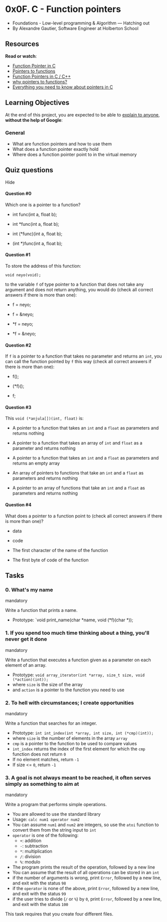 # 0x0F. C - Function pointers

-   Foundations - Low-level programming & Algorithm ― Hatching out
-   By Alexandre Gautier, Software Engineer at Holberton School
## Resources

**Read or watch**:

-   [Function Pointer in C](https://intranet.hbtn.io/rltoken/LvjzIoEU3gQ_D5QCwoGtxA "Function Pointer in C")
-   [Pointers to functions](https://intranet.hbtn.io/rltoken/3y_80bkcxiZ5Pc5Zk6NCvQ "Pointers to functions")
-   [Function Pointers in C / C++](https://intranet.hbtn.io/rltoken/i-zereq8foaoJZfG383Rvg "Function Pointers in C / C++")
-   [why pointers to functions?](https://intranet.hbtn.io/rltoken/jbk8p-_m0dJq2KC7tHrJbg "why pointers to functions?")
-   [Everything you need to know about pointers in C](https://intranet.hbtn.io/rltoken/HuMpTjvVc_PxonkOuzQEbg "Everything you need to know about pointers in C")

## Learning Objectives

At the end of this project, you are expected to be able to  [explain to anyone](https://intranet.hbtn.io/rltoken/HrRD7rSaTQBPrNroSccL7g "explain to anyone"),  **without the help of Google**:

### General

-   What are function pointers and how to use them
-   What does a function pointer exactly hold
-   Where does a function pointer point to in the virtual memory

## Quiz questions

Hide

#### Question #0

Which one is a pointer to a function?

-   int func(int a, float b);
    
-   int *func(int a, float b);
    
-   int (*func)(int a, float b);
    
-   (int *)func(int a, float b);
    

#### Question #1

To store the address of this function:

```
void neyo(void);

```

to the variable  `f`  of type pointer to a function that does not take any argument and does not return anything, you would do (check all correct answers if there is more than one):

-   f = neyo;
    
-   f = &neyo;
    
-   *f = neyo;
    
-   *f = &neyo;
    

#### Question #2

If  `f`  is a pointer to a function that takes no parameter and returns an  `int`, you can call the function pointed by  `f`  this way (check all correct answers if there is more than one):

-   f();
    
-   (*f)();
    
-   f;
    

#### Question #3

This  `void (*anjula[])(int, float)`  is:

-   A pointer to a function that takes an  `int`  and a  `float`  as parameters and returns nothing
    
-   A pointer to a function that takes an array of  `int`  and  `float`  as a parameter and returns nothing
    
-   A pointer to a function that takes an  `int`  and a  `float`  as parameters and returns an empty array
    
-   An array of pointers to functions that take an  `int`  and a  `float`  as parameters and returns nothing
    
-   A pointer to an array of functions that take an  `int`  and a  `float`  as parameters and returns nothing
    

#### Question #4

What does a pointer to a function point to (check all correct answers if there is more than one)?

-   data
    
-   code
    
-   The first character of the name of the function
    
-   The first byte of code of the function
    

## Tasks

### 0. What's my name

mandatory

Write a function that prints a name.

-   Prototype:  `void print_name(char *name, void (*f)(char *));

### 1. If you spend too much time thinking about a thing, you'll never get it done

mandatory

Write a function that executes a function given as a parameter on each element of an array.

-   Prototype:  `void array_iterator(int *array, size_t size, void (*action)(int));`
-   where  `size`  is the size of the array
-   and  `action`  is a pointer to the function you need to use

### 2. To hell with circumstances; I create opportunities

mandatory

Write a function that searches for an integer.

-   Prototype:  `int int_index(int *array, int size, int (*cmp)(int));`
-   where  `size`  is the number of elements in the array  `array`
-   `cmp`  is a pointer to the function to be used to compare values
-   `int_index`  returns the index of the first element for which the  `cmp`  function does not return  `0`
-   If no element matches, return  `-1`
-   If size <=  `0`, return  `-1`

### 3. A goal is not always meant to be reached, it often serves simply as something to aim at

mandatory

Write a program that performs simple operations.

-   You are allowed to use the standard library
-   Usage:  `calc num1 operator num2`
-   You can assume  `num1`  and  `num2`  are integers, so use the  `atoi`  function to convert them from the string input to  `int`
-   `operator`  is one of the following:
    -   `+`: addition
    -   `-`: subtraction
    -   `*`: multiplication
    -   `/`: division
    -   `%`: modulo
-   The program prints the result of the operation, followed by a new line
-   You can assume that the result of all operations can be stored in an  `int`
-   if the number of arguments is wrong, print  `Error`, followed by a new line, and exit with the status  `98`
-   if the  `operator`  is none of the above, print  `Error`, followed by a new line, and exit with the status  `99`
-   if the user tries to divide (`/`  or  `%`) by  `0`, print  `Error`, followed by a new line, and exit with the status  `100`

This task requires that you create four different files.
